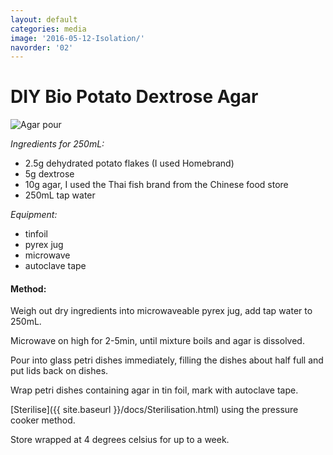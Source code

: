 ```yaml
---
layout: default
categories: media
image: '2016-05-12-Isolation/'
navorder: '02'
---
```


# DIY Bio Potato Dextrose Agar  
![Agar pour]({{site.baseurl}}{{site.imageurl}}{{page.image}}IMG_20170301_145332.jpg)  

_Ingredients for 250mL:_   

- 2.5g dehydrated potato flakes (I used Homebrand)  
- 5g dextrose  
- 10g agar, I used the Thai fish brand from the Chinese food store  
- 250mL tap water  

_Equipment:_   

 - tinfoil  
 - pyrex jug  
 - microwave  
 - autoclave tape  

#### Method:

Weigh out dry ingredients into microwaveable pyrex jug, add tap water to 250mL.  

Microwave on high for 2-5min, until mixture boils and agar is dissolved.  

Pour into glass petri dishes immediately, filling the dishes about half full and put lids back on dishes.  

Wrap petri dishes containing agar in tin foil, mark with autoclave tape.  

[Sterilise]({{ site.baseurl }}/docs/Sterilisation.html) using the pressure cooker method.  

Store wrapped at 4 degrees celsius for up to a week.  
